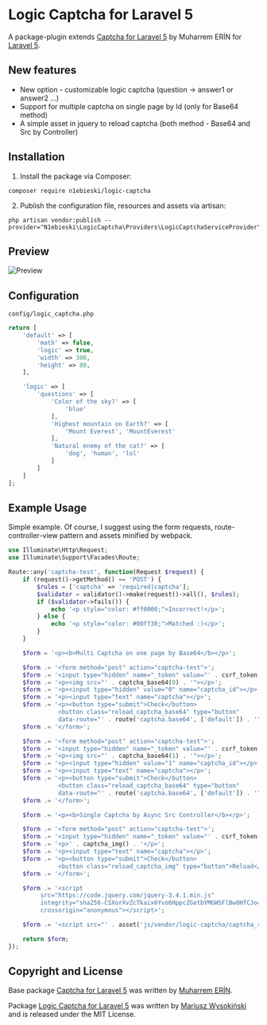 # Logic Captcha for Laravel 5

A package-plugin extends [Captcha for Laravel 5](https://github.com/mewebstudio/captcha) by Muharrem ERİN for [Laravel 5](http://www.laravel.com/).

## New features

* New option - customizable logic captcha (question -> answer1 or answer2 ...)
* Support for multiple captcha on single page by Id (only for Base64 method)
* A simple asset in jquery to reload captcha (both method - Base64 and Src by Controller)

## Installation

1. Install the package via Composer:
```
composer require n1ebieski/logic-captcha
```

2. Publish the configuration file, resources and assets via artisan:
```
php artisan vendor:publish --provider="N1ebieski\LogicCaptcha\Providers\LogicCaptchaServiceProvider"
```

## Preview
![Preview](https://i.ibb.co/s1HPTt2/preview.png)

## Configuration

`config/logic_captcha.php`

```php
return [
    'default' => [
        'math' => false,
        'logic' => true,
        'width' => 300,
        'height' => 80,
    ],

    'logic' => [
        'questions' => [
            'Color of the sky?' => [
                'blue'
            ],
            'Highest mountain on Earth?' => [
                'Mount Everest', 'MountEverest'
            ],
            'Natural enemy of the cat?' => [
                'dog', 'human', 'lol'
            ]
        ]
    ]
];
```

## Example Usage

Simple example. Of course, I suggest using the form requests, route-controller-view pattern and assets minified by webpack.

```php
use Illuminate\Http\Request;
use Illuminate\Support\Facades\Route;

Route::any('captcha-test', function(Request $request) {
    if (request()->getMethod() == 'POST') {
        $rules = ['captcha' => 'required|captcha'];
        $validator = validator()->make(request()->all(), $rules);
        if ($validator->fails()) {
            echo '<p style="color: #ff0000;">Incorrect!</p>';
        } else {
            echo '<p style="color: #00ff30;">Matched :)</p>';
        }
    }

    $form = '<p><b>Multi Captcha on one page by Base64</b></p>';

    $form .= '<form method="post" action="captcha-test">';
    $form .= '<input type="hidden" name="_token" value="' . csrf_token() . '">';
    $form .= '<p><img src="' . captcha_base64(0) . '"></p>';
    $form .= '<p><input type="hidden" value="0" name="captcha_id"></p>';
    $form .= '<p><input type="text" name="captcha"></p>';
    $form .= '<p><button type="submit">Check</button>
              <button class="reload_captcha_base64" type="button"
              data-route="' . route('captcha.base64', ['default']) . '">Reload</button></p>';
    $form .= '</form>';

    $form .= '<form method="post" action="captcha-test">';
    $form .= '<input type="hidden" name="_token" value="' . csrf_token() . '">';
    $form .= '<p><img src="' . captcha_base64(1) . '"></p>';
    $form .= '<p><input type="hidden" value="1" name="captcha_id"></p>';
    $form .= '<p><input type="text" name="captcha"></p>';
    $form .= '<p><button type="submit">Check</button>
              <button class="reload_captcha_base64" type="button"
              data-route="' . route('captcha.base64', ['default']) . '">Reload</button></p>';
    $form .= '</form>';

    $form .= '<p><b>Single Captcha by Async Src Controller</b></p>';

    $form .= '<form method="post" action="captcha-test">';
    $form .= '<input type="hidden" name="_token" value="' . csrf_token() . '">';
    $form .= '<p>' . captcha_img() . '</p>';
    $form .= '<p><input type="text" name="captcha"></p>';
    $form .= '<p><button type="submit">Check</button>
              <button class="reload_captcha_img" type="button">Reload</button></p>';
    $form .= '</form>';

    $form .= '<script
	     src="https://code.jquery.com/jquery-3.4.1.min.js"
	     integrity="sha256-CSXorXvZcTkaix6Yvo6HppcZGetbYMGWSFlBw8HfCJo="
	     crossorigin="anonymous"></script>';

    $form .= '<script src="' . asset('js/vendor/logic-captcha/captcha_reload.js') . '"></script>';

    return $form;
});
```

## Copyright and License

Base package [Captcha for Laravel 5](https://github.com/mewebstudio/captcha) was written by [Muharrem ERİN](https://github.com/mewebstudio).

Package [Logic Captcha for Laravel 5](https://github.com/N1ebieski/laravel-logic-captcha) was written by [Mariusz Wysokiński](https://github.com/N1ebieski) and is released under the MIT License.
